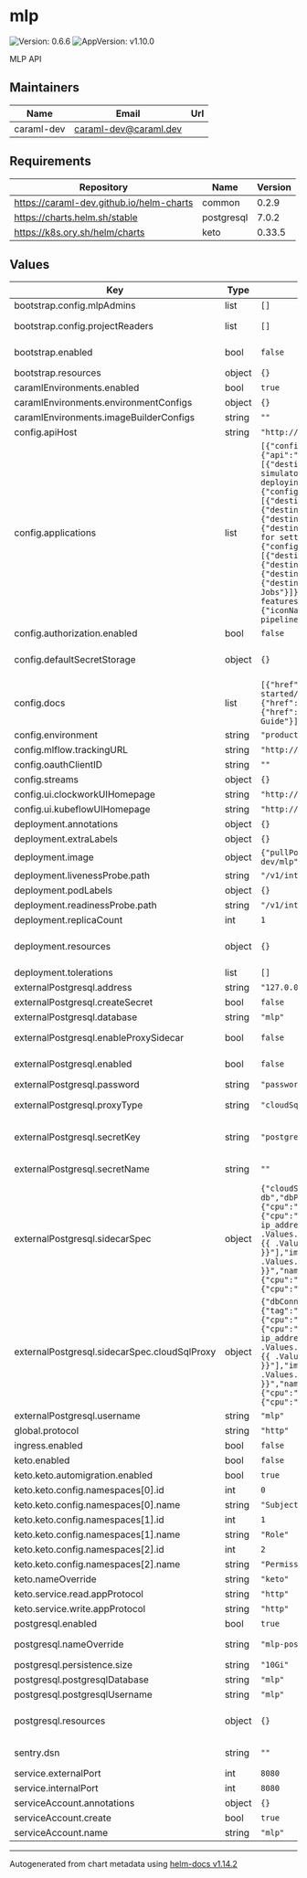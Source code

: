 # mlp

![Version: 0.6.6](https://img.shields.io/badge/Version-0.6.6-informational?style=flat-square) ![AppVersion: v1.10.0](https://img.shields.io/badge/AppVersion-v1.10.0-informational?style=flat-square)

MLP API

## Maintainers

| Name | Email | Url |
| ---- | ------ | --- |
| caraml-dev | <caraml-dev@caraml.dev> |  |

## Requirements

| Repository | Name | Version |
|------------|------|---------|
| https://caraml-dev.github.io/helm-charts | common | 0.2.9 |
| https://charts.helm.sh/stable | postgresql | 7.0.2 |
| https://k8s.ory.sh/helm/charts | keto | 0.33.5 |

## Values

| Key | Type | Default | Description |
|-----|------|---------|-------------|
| bootstrap.config.mlpAdmins | list | `[]` | List of members to be assigned mlp.administrator role |
| bootstrap.config.projectReaders | list | `[]` | List of members to be assigned mlp.projects.reader role |
| bootstrap.enabled | bool | `false` | if true, a Job will be created to bootstrap keto with mlp specific relation tuples |
| bootstrap.resources | object | `{}` |  |
| caramlEnvironments.enabled | bool | `true` |  |
| caramlEnvironments.environmentConfigs | object | `{}` |  |
| caramlEnvironments.imageBuilderConfigs | string | `""` |  |
| config.apiHost | string | `"http://mlp/v1"` |  |
| config.applications | list | `[{"configuration":{"api":"/api/merlin/v1","iconName":"machineLearningApp","navigation":[{"destination":"/models","label":"Models"},{"destination":"/transformer-simulator","label":"Transformer Simulator"}]},"description":"Platform for deploying machine learning models","homepage":"/merlin","name":"Merlin"},{"configuration":{"api":"/api/turing/v1","iconName":"graphApp","navigation":[{"destination":"/routers","label":"Routers"},{"destination":"/ensemblers","label":"Ensemblers"},{"destination":"/jobs","label":"Ensembling Jobs"},{"destination":"/experiments","label":"Experiments"}]},"description":"Platform for setting up ML experiments","homepage":"/turing","name":"Turing"},{"configuration":{"api":"/feast/api","iconName":"appSearchApp","navigation":[{"destination":"/entities","label":"Entities"},{"destination":"/featuretables","label":"Feature Tables"},{"destination":"/jobs/batch","label":"Batch Ingestion Jobs"},{"destination":"/jobs/stream","label":"Stream Ingestion Jobs"}]},"description":"Platform for managing and serving ML features","homepage":"/feast","name":"Feast"},{"configuration":{"iconName":"pipelineApp"},"description":"Platform for managing ML pipelines","homepage":"/pipeline","name":"Pipelines"}]` | Enabled CaraML applications |
| config.authorization.enabled | bool | `false` |  |
| config.defaultSecretStorage | object | `{}` | Default Secret Storage for storing secrets. Supported values: "vault". If not specified, secrets will be stored as "internal" secret |
| config.docs | list | `[{"href":"https://github.com/gojek/merlin/blob/main/docs/getting-started/README.md","label":"Merlin User Guide"},{"href":"https://github.com/gojek/turing","label":"Turing User Guide"},{"href":"https://docs.feast.dev/user-guide/overview","label":"Feast User Guide"}]` | Documentation list for caraml components |
| config.environment | string | `"production"` |  |
| config.mlflow.trackingURL | string | `"http://mlflow.mlp"` |  |
| config.oauthClientID | string | `""` | OAuth client id for login |
| config.streams | object | `{}` | Streams list |
| config.ui.clockworkUIHomepage | string | `"http://clockwork.dev"` |  |
| config.ui.kubeflowUIHomepage | string | `"http://kubeflow.org"` |  |
| deployment.annotations | object | `{}` | Annotations |
| deployment.extraLabels | object | `{}` | Additional labels to apply on the deployment |
| deployment.image | object | `{"pullPolicy":"IfNotPresent","registry":"ghcr.io","repository":"caraml-dev/mlp","tag":"v1.10.1"}` | mlp image related configs |
| deployment.livenessProbe.path | string | `"/v1/internal/live"` |  |
| deployment.podLabels | object | `{}` | Additional labels to apply on the pod level |
| deployment.readinessProbe.path | string | `"/v1/internal/ready"` |  |
| deployment.replicaCount | int | `1` |  |
| deployment.resources | object | `{}` | Configure resource requests and limits, Ref: http://kubernetes.io/docs/user-guide/compute-resources/ |
| deployment.tolerations | list | `[]` |  |
| externalPostgresql.address | string | `"127.0.0.1"` | Host address for the External postgres |
| externalPostgresql.createSecret | bool | `false` |  |
| externalPostgresql.database | string | `"mlp"` | External postgres database schema |
| externalPostgresql.enableProxySidecar | bool | `false` | Enable if you want to configure a sidecar for creating a proxy for your db connections. |
| externalPostgresql.enabled | bool | `false` | If you would like to use an external postgres database, enable it here using this |
| externalPostgresql.password | string | `"password"` |  |
| externalPostgresql.proxyType | string | `"cloudSqlProxy"` | Type of sidecar to be created, mentioned type needs to have the spec below. |
| externalPostgresql.secretKey | string | `"postgresql-password"` | If a secret is created by external systems (eg. Vault)., mention the key under which password is stored in secret (eg. postgresql-password) |
| externalPostgresql.secretName | string | `""` | If a secret is created by external systems (eg. Vault)., mention the secret name here |
| externalPostgresql.sidecarSpec | object | `{"cloudSqlProxy":{"dbConnectionName":"asia-east-1:mlp-db","dbPort":5432,"image":{"tag":"1.33.2"},"resources":{"limits":{"cpu":"1000m","memory":"1G"},"requests":{"cpu":"200m","memory":"512Mi"}},"spec":[{"command":["/cloud_sql_proxy","-ip_address_types=PRIVATE","-log_debug_stdout","-instances={{ .Values.externalPostgresql.sidecarSpec.cloudSqlProxy.dbConnectionName }}=tcp:{{ .Values.externalPostgresql.sidecarSpec.cloudSqlProxy.dbPort }}"],"image":"gcr.io/cloudsql-docker/gce-proxy:{{ .Values.externalPostgresql.sidecarSpec.cloudSqlProxy.image.tag }}","name":"cloud-sql-proxy","resources":{"limits":{"cpu":"1000m","memory":"1G"},"requests":{"cpu":"200m","memory":"512Mi"}},"securityContext":{"runAsNonRoot":true}}]}}` | container spec for the sidecar |
| externalPostgresql.sidecarSpec.cloudSqlProxy | object | `{"dbConnectionName":"asia-east-1:mlp-db","dbPort":5432,"image":{"tag":"1.33.2"},"resources":{"limits":{"cpu":"1000m","memory":"1G"},"requests":{"cpu":"200m","memory":"512Mi"}},"spec":[{"command":["/cloud_sql_proxy","-ip_address_types=PRIVATE","-log_debug_stdout","-instances={{ .Values.externalPostgresql.sidecarSpec.cloudSqlProxy.dbConnectionName }}=tcp:{{ .Values.externalPostgresql.sidecarSpec.cloudSqlProxy.dbPort }}"],"image":"gcr.io/cloudsql-docker/gce-proxy:{{ .Values.externalPostgresql.sidecarSpec.cloudSqlProxy.image.tag }}","name":"cloud-sql-proxy","resources":{"limits":{"cpu":"1000m","memory":"1G"},"requests":{"cpu":"200m","memory":"512Mi"}},"securityContext":{"runAsNonRoot":true}}]}` | container spec for the Google CloudSQL auth proxy sidecar, ref: https://cloud.google.com/sql/docs/postgres/connect-kubernetes-engine |
| externalPostgresql.username | string | `"mlp"` | External postgres database user |
| global.protocol | string | `"http"` |  |
| ingress.enabled | bool | `false` |  |
| keto.enabled | bool | `false` | Enable creating mlp specific keto instance |
| keto.keto.automigration.enabled | bool | `true` |  |
| keto.keto.config.namespaces[0].id | int | `0` |  |
| keto.keto.config.namespaces[0].name | string | `"Subject"` |  |
| keto.keto.config.namespaces[1].id | int | `1` |  |
| keto.keto.config.namespaces[1].name | string | `"Role"` |  |
| keto.keto.config.namespaces[2].id | int | `2` |  |
| keto.keto.config.namespaces[2].name | string | `"Permission"` |  |
| keto.nameOverride | string | `"keto"` |  |
| keto.service.read.appProtocol | string | `"http"` |  |
| keto.service.write.appProtocol | string | `"http"` |  |
| postgresql.enabled | bool | `true` | Enable creating mlp specific postgres instance |
| postgresql.nameOverride | string | `"mlp-postgresql"` | override the name here so that db gets created like <release_name>-mlp-postgresql |
| postgresql.persistence.size | string | `"10Gi"` |  |
| postgresql.postgresqlDatabase | string | `"mlp"` |  |
| postgresql.postgresqlUsername | string | `"mlp"` |  |
| postgresql.resources | object | `{}` | Configure resource requests and limits, Ref: http://kubernetes.io/docs/user-guide/compute-resources/ |
| sentry.dsn | string | `""` | Sentry DSN value used by both Turing API and Turing UI |
| service.externalPort | int | `8080` |  |
| service.internalPort | int | `8080` |  |
| serviceAccount.annotations | object | `{}` |  |
| serviceAccount.create | bool | `true` |  |
| serviceAccount.name | string | `"mlp"` |  |

----------------------------------------------
Autogenerated from chart metadata using [helm-docs v1.14.2](https://github.com/norwoodj/helm-docs/releases/v1.14.2)

